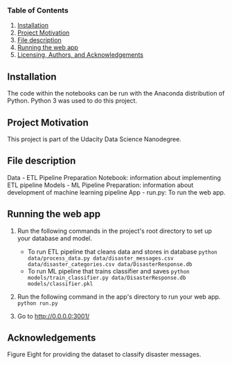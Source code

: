 ### Table of Contents

1. [Installation](#installation)
2. [Project Motivation](#motivation)
3. [File description](#file)
4. [Running the web app](#app)
5. [Licensing, Authors, and Acknowledgements](#licensing)

## Installation <a name="installation"></a>

The code within the notebooks can be run with the Anaconda distribution of Python. Python 3 was used to do this project.

## Project Motivation<a name="motivation"></a>

This project is part of the Udacity Data Science Nanodegree.


## File description <a name="file"></a>

Data - ETL Pipeline Preparation Notebook: information about implementing ETL pipeline
Models - ML Pipeline Preparation: information about development of machine learning pipeline
App  - run.py: To run the web app. 


## Running the web app <a name="app"></a>

1. Run the following commands in the project's root directory to set up your database and model.

    - To run ETL pipeline that cleans data and stores in database
        `python data/process_data.py data/disaster_messages.csv data/disaster_categories.csv data/DisasterResponse.db`
    - To run ML pipeline that trains classifier and saves
        `python models/train_classifier.py data/DisasterResponse.db models/classifier.pkl`

2. Run the following command in the app's directory to run your web app.
    `python run.py`

3. Go to http://0.0.0.0:3001/


## Acknowledgements<a name="licensing"></a>

Figure Eight for providing the dataset to classify disaster messages.